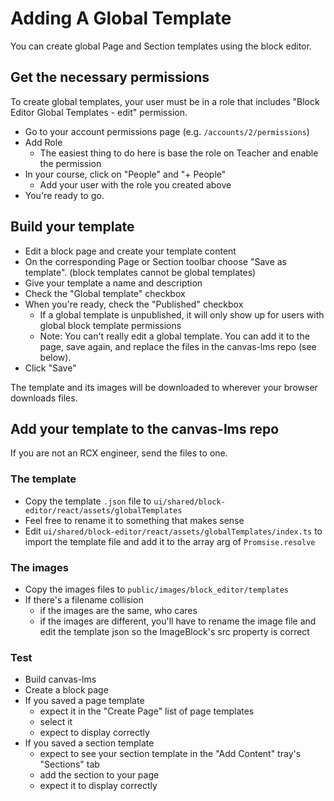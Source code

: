 # Adding A Global Template

You can create global Page and Section templates using the block editor.

## Get the necessary permissions

To create global templates, your user must be in a role that includes
"Block Editor Global Templates - edit" permission.

- Go to your account permissions page (e.g. `/accounts/2/permissions`)
- Add Role
  - The easiest thing to do here is base the role on Teacher and enable
    the permission
- In your course, click on "People" and "+ People"
  - Add your user with the role you created above
- You're ready to go.

## Build your template

- Edit a block page and create your template content
- On the corresponding Page or Section toolbar choose "Save as template".
  (block templates cannot be global templates)
- Give your template a name and description
- Check the "Global template" checkbox
- When you're ready, check the "Published" checkbox
  - If a global template is unpublished, it will only show up for
    users with global block template permissions
  - Note: You can't really edit a global template. You can add it to the
    page, save again, and replace the files in the canvas-lms repo
    (see below).
- Click "Save"

The template and its images will be downloaded to wherever your browser
downloads files.

## Add your template to the canvas-lms repo

If you are not an RCX engineer, send the files to one.

### The template

- Copy the template `.json` file to `ui/shared/block-editor/react/assets/globalTemplates`
- Feel free to rename it to something that makes sense
- Edit `ui/shared/block-editor/react/assets/globalTemplates/index.ts` to import
  the template file and add it to the array arg of `Promsise.resolve`

### The images

- Copy the images files to `public/images/block_editor/templates`
- If there's a filename collision
  - if the images are the same, who cares
  - if the images are different, you'll have to rename the image file
    and edit the template json so the ImageBlock's src property is correct

### Test

- Build canvas-lms
- Create a block page
- If you saved a page template
  - expect it in the "Create Page" list of page templates
  - select it
  - expect to display correctly
- If you saved a section template
  - expect to see your section template in the "Add Content" tray's "Sections" tab
  - add the section to your page
  - expect it to display correctly
